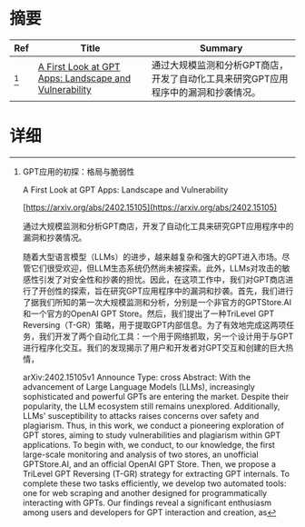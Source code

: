 # 摘要

| Ref | Title | Summary |
| --- | --- | --- |
| [^1] | [A First Look at GPT Apps: Landscape and Vulnerability](https://arxiv.org/abs/2402.15105) | 通过大规模监测和分析GPT商店，开发了自动化工具来研究GPT应用程序中的漏洞和抄袭情况。 |

# 详细

[^1]: GPT应用的初探：格局与脆弱性

    A First Look at GPT Apps: Landscape and Vulnerability

    [https://arxiv.org/abs/2402.15105](https://arxiv.org/abs/2402.15105)

    通过大规模监测和分析GPT商店，开发了自动化工具来研究GPT应用程序中的漏洞和抄袭情况。

    

    随着大型语言模型（LLMs）的进步，越来越复杂和强大的GPT进入市场。尽管它们很受欢迎，但LLM生态系统仍然尚未被探索。此外，LLMs对攻击的敏感性引发了对安全性和抄袭的担忧。因此，在这项工作中，我们对GPT商店进行了开创性的探索，旨在研究GPT应用程序中的漏洞和抄袭。首先，我们进行了据我们所知的第一次大规模监测和分析，分别是一个非官方的GPTStore.AI和一个官方的OpenAI GPT Store。然后，我们提出了一种TriLevel GPT Reversing（T-GR）策略，用于提取GPT内部信息。为了有效地完成这两项任务，我们开发了两个自动化工具：一个用于网络抓取，另一个设计用于与GPT进行程序化交互。我们的发现揭示了用户和开发者对GPT交互和创建的巨大热情，

    arXiv:2402.15105v1 Announce Type: cross  Abstract: With the advancement of Large Language Models (LLMs), increasingly sophisticated and powerful GPTs are entering the market. Despite their popularity, the LLM ecosystem still remains unexplored. Additionally, LLMs' susceptibility to attacks raises concerns over safety and plagiarism. Thus, in this work, we conduct a pioneering exploration of GPT stores, aiming to study vulnerabilities and plagiarism within GPT applications. To begin with, we conduct, to our knowledge, the first large-scale monitoring and analysis of two stores, an unofficial GPTStore.AI, and an official OpenAI GPT Store. Then, we propose a TriLevel GPT Reversing (T-GR) strategy for extracting GPT internals. To complete these two tasks efficiently, we develop two automated tools: one for web scraping and another designed for programmatically interacting with GPTs. Our findings reveal a significant enthusiasm among users and developers for GPT interaction and creation, as
    

